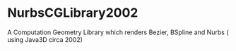 # NurbsCGLibrary2002
A Computation Geometry Library which renders Bezier, BSpline and Nurbs ( using Java3D circa 2002)
